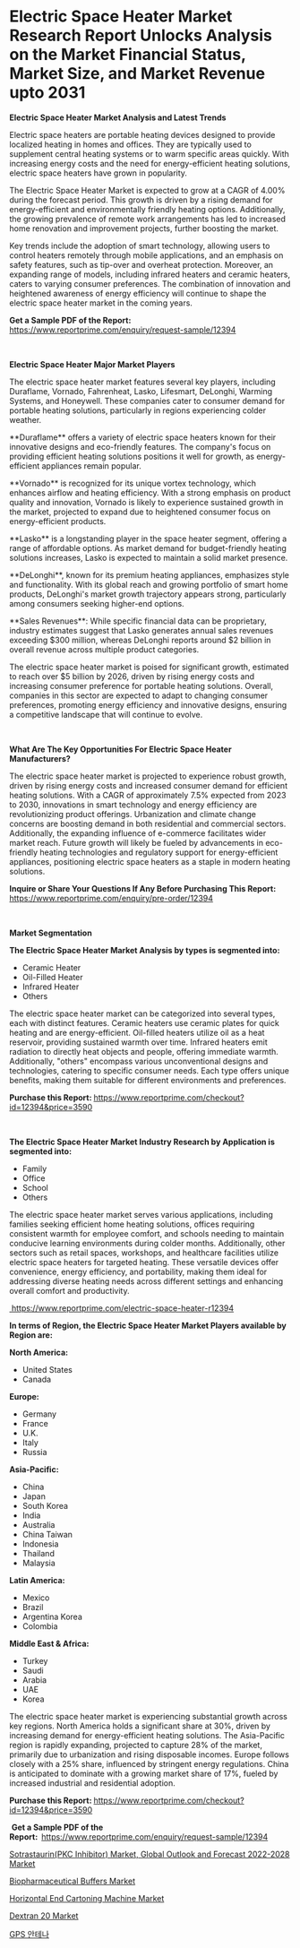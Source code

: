 <p><h1>Electric Space Heater Market Research Report Unlocks Analysis on the Market Financial Status, Market Size, and Market Revenue upto 2031</h1></p><p><strong>Electric Space Heater Market Analysis and Latest Trends</strong></p>
<p><p>Electric space heaters are portable heating devices designed to provide localized heating in homes and offices. They are typically used to supplement central heating systems or to warm specific areas quickly. With increasing energy costs and the need for energy-efficient heating solutions, electric space heaters have grown in popularity.</p><p>The Electric Space Heater Market is expected to grow at a CAGR of 4.00% during the forecast period. This growth is driven by a rising demand for energy-efficient and environmentally friendly heating options. Additionally, the growing prevalence of remote work arrangements has led to increased home renovation and improvement projects, further boosting the market.</p><p>Key trends include the adoption of smart technology, allowing users to control heaters remotely through mobile applications, and an emphasis on safety features, such as tip-over and overheat protection. Moreover, an expanding range of models, including infrared heaters and ceramic heaters, caters to varying consumer preferences. The combination of innovation and heightened awareness of energy efficiency will continue to shape the electric space heater market in the coming years.</p></p>
<p><strong>Get a Sample PDF of the Report:&nbsp;</strong> <a href="https://www.reportprime.com/enquiry/request-sample/12394">https://www.reportprime.com/enquiry/request-sample/12394</a></p>
<p>&nbsp;</p>
<p><strong>Electric Space Heater Major Market Players</strong></p>
<p><p>The electric space heater market features several key players, including Duraflame, Vornado, Fahrenheat, Lasko, Lifesmart, DeLonghi, Warming Systems, and Honeywell. These companies cater to consumer demand for portable heating solutions, particularly in regions experiencing colder weather.</p><p>**Duraflame** offers a variety of electric space heaters known for their innovative designs and eco-friendly features. The company's focus on providing efficient heating solutions positions it well for growth, as energy-efficient appliances remain popular.</p><p>**Vornado** is recognized for its unique vortex technology, which enhances airflow and heating efficiency. With a strong emphasis on product quality and innovation, Vornado is likely to experience sustained growth in the market, projected to expand due to heightened consumer focus on energy-efficient products.</p><p>**Lasko** is a longstanding player in the space heater segment, offering a range of affordable options. As market demand for budget-friendly heating solutions increases, Lasko is expected to maintain a solid market presence.</p><p>**DeLonghi**, known for its premium heating appliances, emphasizes style and functionality. With its global reach and growing portfolio of smart home products, DeLonghi's market growth trajectory appears strong, particularly among consumers seeking higher-end options.</p><p>**Sales Revenues**: While specific financial data can be proprietary, industry estimates suggest that Lasko generates annual sales revenues exceeding $300 million, whereas DeLonghi reports around $2 billion in overall revenue across multiple product categories.</p><p>The electric space heater market is poised for significant growth, estimated to reach over $5 billion by 2026, driven by rising energy costs and increasing consumer preference for portable heating solutions. Overall, companies in this sector are expected to adapt to changing consumer preferences, promoting energy efficiency and innovative designs, ensuring a competitive landscape that will continue to evolve.</p></p>
<p>&nbsp;</p>
<p><strong>What Are The Key Opportunities For Electric Space Heater Manufacturers?</strong></p>
<p><p>The electric space heater market is projected to experience robust growth, driven by rising energy costs and increased consumer demand for efficient heating solutions. With a CAGR of approximately 7.5% expected from 2023 to 2030, innovations in smart technology and energy efficiency are revolutionizing product offerings. Urbanization and climate change concerns are boosting demand in both residential and commercial sectors. Additionally, the expanding influence of e-commerce facilitates wider market reach. Future growth will likely be fueled by advancements in eco-friendly heating technologies and regulatory support for energy-efficient appliances, positioning electric space heaters as a staple in modern heating solutions.</p></p>
<p><strong>Inquire or Share Your Questions If Any Before Purchasing This Report:</strong> <a href="https://www.reportprime.com/enquiry/pre-order/12394">https://www.reportprime.com/enquiry/pre-order/12394</a></p>
<p>&nbsp;</p>
<p><strong>Market Segmentation</strong></p>
<p><strong>The Electric Space Heater Market Analysis by types is segmented into:</strong></p>
<p><ul><li>Ceramic Heater</li><li>Oil-Filled Heater</li><li>Infrared Heater</li><li>Others</li></ul></p>
<p><p>The electric space heater market can be categorized into several types, each with distinct features. Ceramic heaters use ceramic plates for quick heating and are energy-efficient. Oil-filled heaters utilize oil as a heat reservoir, providing sustained warmth over time. Infrared heaters emit radiation to directly heat objects and people, offering immediate warmth. Additionally, "others" encompass various unconventional designs and technologies, catering to specific consumer needs. Each type offers unique benefits, making them suitable for different environments and preferences.</p></p>
<p><strong>Purchase this Report:&nbsp;</strong><a href="https://www.reportprime.com/checkout?id=12394&price=3590">https://www.reportprime.com/checkout?id=12394&price=3590</a></p>
<p>&nbsp;</p>
<p><strong>The Electric Space Heater Market Industry Research by Application is segmented into:</strong></p>
<p><ul><li>Family</li><li>Office</li><li>School</li><li>Others</li></ul></p>
<p><p>The electric space heater market serves various applications, including families seeking efficient home heating solutions, offices requiring consistent warmth for employee comfort, and schools needing to maintain conducive learning environments during colder months. Additionally, other sectors such as retail spaces, workshops, and healthcare facilities utilize electric space heaters for targeted heating. These versatile devices offer convenience, energy efficiency, and portability, making them ideal for addressing diverse heating needs across different settings and enhancing overall comfort and productivity.</p></p>
<p><a href="https://www.reportprime.com/electric-space-heater-r12394">&nbsp;https://www.reportprime.com/electric-space-heater-r12394</a></p>
<p><strong>In terms of Region, the Electric Space Heater Market Players available by Region are:</strong></p>
<p>
    <p> <strong> North America: </strong>
        <ul>
            <li>United States</li>
            <li>Canada</li>
        </ul>
        </p> 
    <p> <strong> Europe: </strong>
        <ul>
            <li>Germany</li>
            <li>France</li>
            <li>U.K.</li>
            <li>Italy</li>
            <li>Russia</li>
        </ul>
        </p> 
    <p> <strong> Asia-Pacific: </strong>
        <ul>
            <li>China</li>
            <li>Japan</li>
            <li>South Korea</li>
            <li>India</li>
            <li>Australia</li>
            <li>China Taiwan</li>
            <li>Indonesia</li>
            <li>Thailand</li>
            <li>Malaysia</li>
        </ul>
        </p> 
    <p> <strong> Latin America: </strong>
        <ul>
            <li>Mexico</li>
            <li>Brazil</li>
            <li>Argentina Korea</li>
            <li>Colombia</li>
        </ul>
        </p> 
    <p> <strong> Middle East & Africa: </strong>
        <ul>
            <li>Turkey</li>
            <li>Saudi</li>
            <li>Arabia</li>
            <li>UAE</li>
            <li>Korea</li>
        </ul>
    </p>
    </p>
<p><p>The electric space heater market is experiencing substantial growth across key regions. North America holds a significant share at 30%, driven by increasing demand for energy-efficient heating solutions. The Asia-Pacific region is rapidly expanding, projected to capture 28% of the market, primarily due to urbanization and rising disposable incomes. Europe follows closely with a 25% share, influenced by stringent energy regulations. China is anticipated to dominate with a growing market share of 17%, fueled by increased industrial and residential adoption.</p></p>
<p><strong>Purchase this Report: </strong><a href="https://www.reportprime.com/checkout?id=12394&price=3590">https://www.reportprime.com/checkout?id=12394&price=3590</a></p>
<p>&nbsp;<strong>Get a Sample PDF of the Report:&nbsp;&nbsp;</strong><a href="https://www.reportprime.com/enquiry/request-sample/12394">https://www.reportprime.com/enquiry/request-sample/12394</a></p>
<p><strong></strong></p>
<p><p><a href="https://www.linkedin.com/pulse/sotrastaurinpkc-inhibitor-market-global-outlook-forecast-sug3f?trackingId=XtcF6nULQcy%2BLhi0JJL6lw%3D%3D">Sotrastaurin(PKC Inhibitor) Market, Global Outlook and Forecast 2022-2028 Market</a></p><p><a href="https://issuu.com/reportprime-2/docs/biopharmaceutical-buffers-market-si_51b449628568c4">Biopharmaceutical Buffers Market</a></p><p><a href="https://issuu.com/reportprime-2/docs/horizontal-end-cartoning-machine-ma_d5d83c50da8a99">Horizontal End Cartoning Machine Market</a></p><p><a href="https://medium.com/@arteevalith3/global-dextran-20-market-landscape-future-trends-and-market-strategic-forecast-2024-2031-0dffb5399568">Dextran 20 Market</a></p><p><a href="https://github.com/laholand/Market-Research-Report-List-6/blob/main/12190231273.md">GPS 안테나</a></p></p>